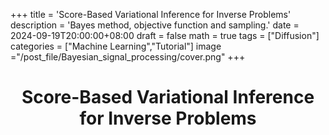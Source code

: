 +++
title = 'Score-Based Variational Inference for Inverse Problems'
description = 'Bayes method, objective function and sampling.'
date = 2024-09-19T20:00:00+08:00
draft = false
math = true
tags = ["Diffusion"]
categories = ["Machine Learning","Tutorial"]
image ="/post_file/Bayesian_signal_processing/cover.png"
+++

# <center>Score-Based Variational Inference for Inverse Problems</center>
